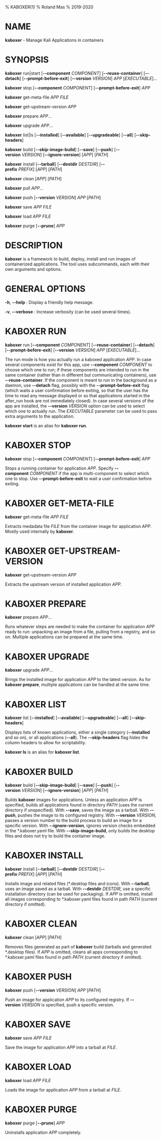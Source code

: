 % KABOXER(1)
% Roland Mas
% 2019-2020

# NAME

**kaboxer** - Manage Kali Applications in containers

# SYNOPSIS

**kaboxer** run|start [**--component** *COMPONENT*] [**--reuse-container**] [**--detach**] [**--prompt-before-exit**] [**--version** *VERSION*] *APP* [*EXECUTABLE*]...

**kaboxer** stop [**--component** *COMPONENT*] [**--prompt-before-exit**] *APP*

**kaboxer** get-meta-file *APP* *FILE*

**kaboxer** get-upstream-version *APP*

**kaboxer** prepare *APP*...

**kaboxer** upgrade *APP*...

**kaboxer** list|ls [**--installed**] [**--available**] [**--upgradeable**] [**--all**] [**--skip-headers**]

**kaboxer** build [**--skip-image-build**] [**--save**] [**--push**] [**--version** *VERSION*] [**--ignore-version**] [*APP*] [*PATH*]

**kaboxer** install [**--tarball**] [**--destdir** *DESTDIR*] [**--prefix** *PREFIX*] [*APP*] [*PATH*]

**kaboxer** clean [*APP*] [*PATH*]

**kaboxer** pull *APP*...

**kaboxer** push [**--version** *VERSION*] *APP* [*PATH*]

**kaboxer** save *APP* *FILE*

**kaboxer** load *APP* *FILE*

**kaboxer** purge [**--prune**] *APP*

# DESCRIPTION

**kaboxer** is a framework to build, deploy, install and run images of
containerized applications.  The tool uses subcommands, each with
their own arguments and options.

# GENERAL OPTIONS

**-h**, **--help**
:   Display a friendly help message.

**-v**, **--verbose**
:   Increase verbosity (can be used several times).

# KABOXER RUN

**kaboxer** run [**--component** *COMPONENT*] [**--reuse-container**] [**--detach**] [**--prompt-before-exit**] [**--version** *VERSION*] *APP* [*EXECUTABLE*]...

The run mode is how you actually run a kaboxed application *APP*. In
case several components exist for this app, use
**--component** *COMPONENT* to choose which one to run; if these
components are intended to run in the same container (rather than in
different but communicating containers), use **--reuse-container**. If
the component is meant to run in the background as a daemon, use
**--detach** flag, possibly with the **--prompt-before-exit** flag
(which waits a user confirmation before exiting, so that the user has the
time to read any message displayed or so that applications started in the
after\_run hook are not immediately closed). In case several versions of
the app are installed, the **--version** *VERSION* option can be used to
select which one to actually run. The *EXECUTABLE* parameter can be used
to pass extra arguments to the application.

**kaboxer start** is an alias for **kaboxer run**.

# KABOXER STOP

**kaboxer** stop [**--component** *COMPONENT*] [**--prompt-before-exit**] *APP*

Stops a running container for application *APP*. Specify
**--component** *COMPONENT* if the app is multi-component to select
which one to stop. Use **--prompt-before-exit** to wait a user
confirmation before exiting.

# KABOXER GET-META-FILE

**kaboxer** get-meta-file *APP* *FILE*

Extracts medadata file *FILE* from the container image for application
*APP*. Mostly used internally by **kaboxer**.

# KABOXER GET-UPSTREAM-VERSION

**kaboxer** get-upstream-version *APP*

Extracts the upstream version of installed application *APP*.

# KABOXER PREPARE

**kaboxer** prepare *APP*...

Runs whatever steps are needed to make the container for application
*APP* ready to run: unpacking an image from a file, pulling from a
registry, and so on. Multiple applications can be prepared at the same time.

# KABOXER UPGRADE

**kaboxer** upgrade *APP*...

Brings the installed image for application *APP* to the latest
version. As for **kaboxer prepare**, multiple applications can be
handled at the same time.

# KABOXER LIST

**kaboxer** list [**--installed**] [**--available**] [**--upgradeable**] [**--all**] [**--skip-headers**]

Displays lists of known applications, either a single category
(**--installed** and so on), or all applications (**--all**). The
**--skip-headers** flag hides the column headers to allow for
scriptability.

**kaboxer ls** is an alias for **kaboxer list**.

# KABOXER BUILD

**kaboxer** build [**--skip-image-build**] [**--save**] [**--push**] [**--version** *VERSION*] [**--ignore-version**] [*APP*] [*PATH*]

Builds **kaboxer** images for applications. Unless an application
*APP* is specified, builds all applications found in directory *PATH*
(uses the current directory if unspecified).  With **--save**, saves
the image as a tarball. With **--push**, pushes the image to its
configured registry. With **--version** *VERSION*, passes a version
number to the build process to build an image for a specific
version. With **--ignore-version**, ignores version checks embedded in
the \*.kaboxer.yaml file. With **--skip-image-build**, only builds
the desktop files and does not try to build the container image.

# KABOXER INSTALL

**kaboxer** install [**--tarball**] [**--destdir** *DESTDIR*] [**--prefix** *PREFIX*] [*APP*] [*PATH*]

Installs image and related files (\*.desktop files and icons). With
**--tarball**, uses an image saved as a tarball.  With
**--destdir** *DESTDIR*, use a specific installation directory (can be
used for packaging).
If *APP* is omitted, install all images
corresponding to \*.kaboxer.yaml files found in path *PATH* (current
directory if omitted).

# KABOXER CLEAN

**kaboxer** clean [*APP*] [*PATH*]

Removes files generated as part of **kaboxer** build (tarballs and
generated \*.desktop files). If *APP* is omitted, cleans all apps
corresponding to \*.kaboxer.yaml files found in path *PATH* (current
directory if omitted).

# KABOXER PUSH

**kaboxer** push [**--version** *VERSION*] *APP* [*PATH*]

Push an image for application *APP* to its configured registry. If
**--version** *VERSION* is specified, push a specific version.

# KABOXER SAVE

**kaboxer** save *APP* *FILE*

Save the image for application *APP* into a tarball at *FILE*.

# KABOXER LOAD

**kaboxer** load *APP* *FILE*

Loads the image for application *APP* from a tarball at *FILE*.

# KABOXER PURGE

**kaboxer** purge [**--prune**] *APP*

Uninstalls application *APP* completely.
